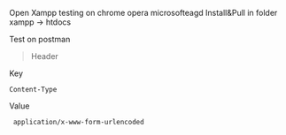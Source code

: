 Open Xampp testing on chrome opera microsofteagd
Install&Pull in folder xampp -> htdocs

Test on postman

> Header

Key

    Content-Type

Value

     application/x-www-form-urlencoded



